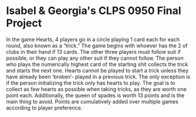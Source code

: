 # Isabel &amp; Georgia's CLPS 0950 Final Project

In the game Hearts, 4 players go in a circle playing 1 card each for each round, also known as a “trick.” The game begins with whoever has the 2 of clubs in their hand if 13 cards. The other three players must follow suit if possible, or they can play any other suit if they cannot follow. The person who plays the numerically highest card of the starting shit collects the trick and starts the next one. Hearts cannot be played to start a trick unless they have already been ‘broken’- played in a previous trick. The only exception is if the person initializing the trick only has hearts to play. The goal is to collect as few hearts as possible when taking tricks, as they are worth one point each. Additionally, the queen of spades is worth 13 points and is the main thing to avoid. Points are cumulatively added over multiple games according to player preference.
